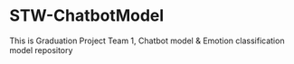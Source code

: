 # STW-ChatbotModel
This is Graduation Project Team 1, Chatbot model &amp; Emotion classification model repository
